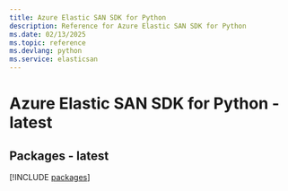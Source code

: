 ```yaml
---
title: Azure Elastic SAN SDK for Python
description: Reference for Azure Elastic SAN SDK for Python
ms.date: 02/13/2025
ms.topic: reference
ms.devlang: python
ms.service: elasticsan
---
```

# Azure Elastic SAN SDK for Python - latest
## Packages - latest
[!INCLUDE [packages](elastic-san-index.md)]